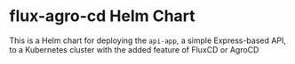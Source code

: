 # flux-agro-cd Helm Chart

This is a Helm chart for deploying the `api-app`, a simple Express-based API, to a Kubernetes cluster with the added feature of FluxCD or AgroCD